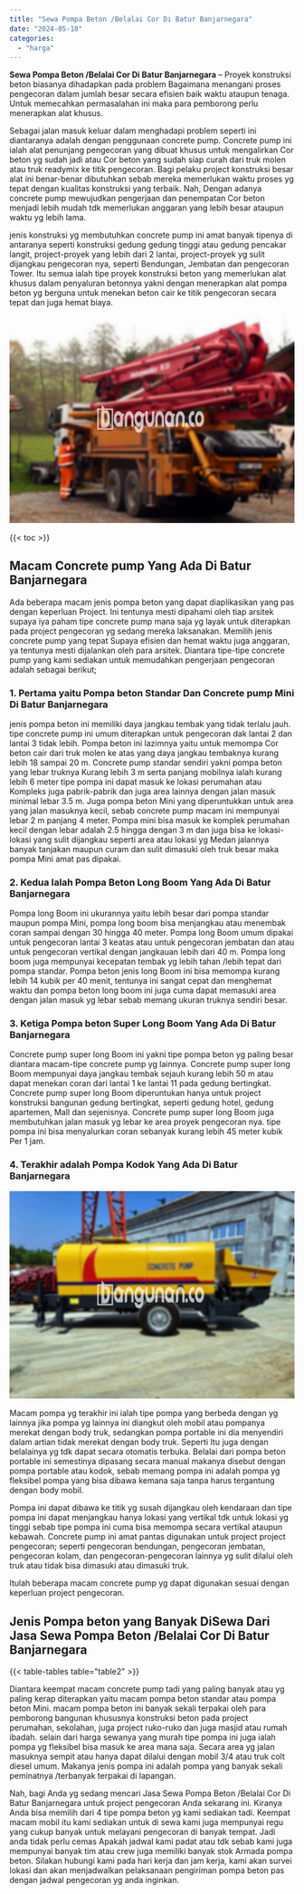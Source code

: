 ```yaml
---
title: "Sewa Pompa Beton /Belalai Cor Di Batur Banjarnegara"
date: "2024-05-18"
categories: 
  - "harga"
---
```


**Sewa Pompa Beton /Belalai Cor Di Batur Banjarnegara** – Proyek konstruksi beton biasanya dihadapkan pada problem Bagaimana menangani proses pengecoran dalam jumlah besar secara efisien baik waktu ataupun tenaga. Untuk memecahkan permasalahan ini maka para pemborong perlu menerapkan alat khusus.

Sebagai jalan masuk keluar dalam menghadapi problem seperti ini diantaranya adalah dengan penggunaan concrete pump. Concrete pump ini ialah alat penunjang pengecoran yang dibuat khusus untuk mengalirkan Cor beton yg sudah jadi atau Cor beton yang sudah siap curah dari truk molen atau truk readymix ke titik pengecoran. Bagi pelaku project konstruksi besar alat ini benar-benar dibutuhkan sebab mereka memerlukan waktu proses yg tepat dengan kualitas konstruksi yang terbaik. Nah, Dengan adanya concrete pump mewujudkan pengerjaan dan penempatan Cor beton menjadi lebih mudah tdk memerlukan anggaran yang lebih besar ataupun waktu yg lebih lama.

jenis konstruksi yg membutuhkan concrete pump ini amat banyak tipenya di antaranya seperti konstruksi gedung gedung tinggi atau gedung pencakar langit, project-proyek yang lebih dari 2 lantai, project-proyek yg sulit dijangkau pengecoran nya, seperti Bendungan, Jembatan dan pengecoran Tower. Itu semua ialah tipe proyek konstruksi beton yang memerlukan alat khusus dalam penyaluran betonnya yakni dengan menerapkan alat pompa beton yg berguna untuk menekan beton cair ke titik pengecoran secara tepat dan juga hemat biaya.

![Sewa Pompa Beton /Belalai Cor Di Batur Banjarnegara](/images/sewa-concrete-pump-37.png)

{{< toc >}}

## Macam Concrete pump Yang Ada Di Batur Banjarnegara

Ada beberapa macam jenis pompa beton yang dapat diaplikasikan yang pas dengan keperluan Project. Ini tentunya mesti dipahami oleh tiap arsitek supaya iya paham tipe concrete pump mana saja yg layak untuk diterapkan pada project pengecoran yg sedang mereka laksanakan. Memilih jenis concrete pump yang tepat Supaya efisien dan hemat waktu juga anggaran, ya tentunya mesti dijalankan oleh para arsitek. Diantara tipe-tipe concrete pump yang kami sediakan untuk memudahkan pengerjaan pengecoran adalah sebagai berikut;

### 1\. Pertama yaitu Pompa beton Standar Dan Concrete pump Mini Di Batur Banjarnegara

jenis pompa beton ini memiliki daya jangkau tembak yang tidak terlalu jauh. tipe concrete pump ini umum diterapkan untuk pengecoran dak lantai 2 dan lantai 3 tidak lebih. Pompa beton ini lazimnya yaitu untuk memompa Cor beton cair dari truk molen ke atas yang daya jangkau tembaknya kurang lebih 18 sampai 20 m. Concrete pump standar sendiri yakni pompa beton yang lebar truknya Kurang lebih 3 m serta panjang mobilnya ialah kurang lebih 6 meter tipe pompa ini dapat masuk ke lokasi perumahan atau Kompleks juga pabrik-pabrik dan juga area lainnya dengan jalan masuk minimal lebar 3.5 m. Juga pompa beton Mini yang diperuntukkan untuk area yang jalan masuknya kecil, sebab concrete pump macam ini mempunyai lebar 2 m panjang 4 meter. Pompa mini bisa masuk ke komplek perumahan kecil dengan lebar adalah 2.5 hingga dengan 3 m dan juga bisa ke lokasi-lokasi yang sulit dijangkau seperti area atau lokasi yg Medan jalannya banyak tanjakan maupun curam dan sulit dimasuki oleh truk besar maka pompa Mini amat pas dipakai.

### 2\. Kedua Ialah Pompa Beton Long Boom Yang Ada Di Batur Banjarnegara

Pompa long Boom ini ukurannya yaitu lebih besar dari pompa standar maupun pompa Mini, pompa long boom bisa menjangkau atau menembak coran sampai dengan 30 hingga 40 meter. Pompa long Boom umum dipakai untuk pengecoran lantai 3 keatas atau untuk pengecoran jembatan dan atau untuk pengecoran vertikal dengan jangkauan lebih dari 40 m. Pompa long boom juga mempunyai kecepatan tembak yg lebih tahan /lebih tepat dari pompa standar. Pompa beton jenis long Boom ini bisa memompa kurang lebih 14 kubik per 40 menit, tentunya ini sangat cepat dan menghemat waktu dan pompa beton long boom ini juga cuma dapat memasuki area dengan jalan masuk yg lebar sebab memang ukuran truknya sendiri besar.

### 3\. Ketiga Pompa beton Super Long Boom Yang Ada Di Batur Banjarnegara

Concrete pump super long Boom ini yakni tipe pompa beton yg paling besar diantara macam-tipe concrete pump yg lainnya. Concrete pump super long Boom mempunyai daya jangkau tembak sejauh kurang lebih 50 m atau dapat menekan coran dari lantai 1 ke lantai 11 pada gedung bertingkat. Concrete pump super long Boom diperuntukan hanya untuk project konstruksi bangunan gedung bertingkat, seperti gedung hotel, gedung apartemen, Mall dan sejenisnya. Concrete pump super long Boom juga membutuhkan jalan masuk yg lebar ke area proyek pengecoran nya. tipe pompa ini bisa menyalurkan coran sebanyak kurang lebih 45 meter kubik Per 1 jam.

### 4\. Terakhir adalah Pompa Kodok Yang Ada Di Batur Banjarnegara

![Sewa Pompa Beton /Belalai Cor Di Batur Banjarnegara](/images/sewa-concrete-pump-09.png)

Macam pompa yg terakhir ini ialah tipe pompa yang berbeda dengan yg lainnya jika pompa yg lainnya ini diangkut oleh mobil atau pompanya merekat dengan body truk, sedangkan pompa portable ini dia menyendiri dalam artian tidak merekat dengan body truk. Seperti Itu juga dengan belalainya yg tdk dapat secara otomatis terbuka. Belalai dari pompa beton portable ini semestinya dipasang secara manual makanya disebut dengan pompa portable atau kodok, sebab memang pompa ini adalah pompa yg fleksibel pompa yang bisa dibawa kemana saja tanpa harus tergantung dengan body mobil.

Pompa ini dapat dibawa ke titik yg susah dijangkau oleh kendaraan dan tipe pompa ini dapat menjangkau hanya lokasi yang vertikal tdk untuk lokasi yg tinggi sebab tipe pompa ini cuma bisa memompa secara vertikal ataupun kebawah. Concrete pump ini amat pantas digunakan untuk project project pengecoran; seperti pengecoran bendungan, pengecoran jembatan, pengecoran kolam, dan pengecoran-pengecoran lainnya yg sulit dilalui oleh truk atau tidak bisa dimasuki atau dimasuki truk.

Itulah beberapa macam concrete pump yg dapat digunakan sesuai dengan keperluan project pengecoran.

## Jenis Pompa beton yang Banyak DiSewa Dari Jasa Sewa Pompa Beton /Belalai Cor Di Batur Banjarnegara

{{< table-tables table="table2" >}}

Diantara keempat macam concrete pump tadi yang paling banyak atau yg paling kerap diterapkan yaitu macam pompa beton standar atau pompa beton Mini. macam pompa beton ini banyak sekali terpakai oleh para pemborong bangunan khususnya konstruksi beton pada project perumahan, sekolahan, juga project ruko-ruko dan juga masjid atau rumah ibadah. selain dari harga sewanya yang murah tipe pompa ini juga ialah pompa yg fleksibel bisa masuk ke area mana saja. Secara area yg jalan masuknya sempit atau hanya dapat dilalui dengan mobil 3/4 atau truk colt diesel umum. Makanya jenis pompa ini adalah pompa yang banyak sekali peminatnya /terbanyak terpakai di lapangan.

Nah, bagi Anda yg sedang mencari Jasa Sewa Pompa Beton /Belalai Cor Di Batur Banjarnegara untuk project pengecoran Anda sekarang ini. Kiranya Anda bisa memilih dari 4 tipe pompa beton yg kami sediakan tadi. Keempat macam mobil itu kami sediakan untuk di sewa kami juga mempunyai regu yang cukup banyak untuk melayani pengecoran di banyak tempat. Jadi anda tidak perlu cemas Apakah jadwal kami padat atau tdk sebab kami juga mempunyai banyak tim atau crew juga memiliki banyak stok Armada pompa beton. Silakan hubungi kami pada hari kerja dan jam kerja, kami akan survei lokasi dan akan menjadwalkan pelaksanaan pengiriman pompa beton pas dengan jadwal pengecoran yg anda inginkan.
